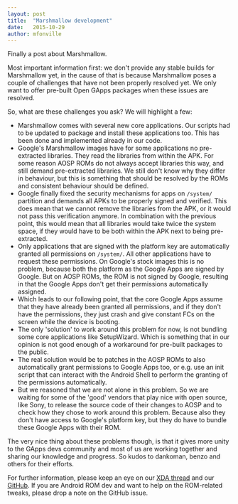 ```yaml
---
layout: post
title:  "Marshmallow development"
date:   2015-10-29
author: mfonville
---
```

Finally a post about Marshmallow.

Most important information first: we don't provide any stable builds for Marshmallow yet, in the cause of that is because Marshmallow poses a couple of challenges that have not been properly resolved yet.
We only want to offer pre-built Open GApps packages when these issues are resolved.

So, what are these challenges you ask?
We will highlight a few:
* Marshmallow comes with several new core applications. Our scripts had to be updated to package and install these applications too. This has been done and implemented already in our code.
* Google's Marshmallow images have for some applications no pre-extracted libraries. They read the libraries from within the APK. For some reason AOSP ROMs do not always accept libraries this way, and still demand pre-extracted libraries. We still don't know why they differ in behaviour, but this is something that should be resolved by the ROMs and consistent behaviour should be defined.
* Google finally fixed the security mechanisms for apps on `/system/` partition and demands all APKs to be properly signed and verified. This does mean that we cannot remove the libraries from the APK, or it would not pass this verification anymore. In combination with the previous point, this would mean that all libraries would take twice the system space, if they would have to be both within the APK next to being pre-extracted.
* Only applications that are signed with the platform key are automatically granted all permissions on `/system/`. All other applications have to request these permissions. On Google's stock images this is no problem, because both the platform as the Google Apps are signed by Google. But on AOSP ROMs, the ROM is not signed by Google, resulting in that the Google Apps don't get their permissions automatically assigned.
* Which leads to our following point, that the core Google Apps assume that they have already been granted all permissions, and if they don't have the permissions, they just crash and give constant FCs on the screen while the device is booting.
* The only 'solution' to work around this problem for now, is not bundling some core applications like SetupWizard. Which is something that in our opinion is not good enough of a workaround for pre-built packages to the public.
* The real solution would be to patches in the AOSP ROMs to also automatically grant permissions to Google Apps too, or e.g. use an init script that can interact with the Android Shell to perform the granting of the permissions automatically.
* But we reasoned that we are not alone in this problem. So we are waiting for some of the 'good' vendors that play nice with open source, like Sony, to release the source code of their changes to AOSP and to check how they chose to work around this problem. Because also they don't have access to Google's platform key, but they do have to bundle these Google Apps with their ROM.

The very nice thing about these problems though, is that it gives more unity to the GApps devs community and most of us are working together and sharing our knowledge and progress. So kudos to dankoman, benzo and others for their efforts.

For further information, please keep an eye on our [XDA thread](http://forum.xda-developers.com/android/software/Open-GApps-t3098071) and our [GitHub](https://github.com/opengapps/opengapps). If you are Android ROM dev and want to help on the ROM-related tweaks, please drop a note on the GitHub issue.﻿
